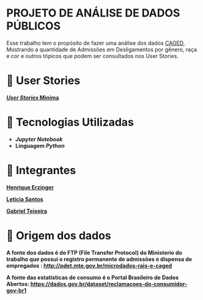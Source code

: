 # PROJETO DE ANÁLISE DE DADOS PÚBLICOS

Esse trabalho tem o propósito de fazer uma análise dos dados [CAGED](https://www.gov.br/trabalho/pt-br/assuntos/empregador/caged), Mostrando a quantidade de Admissões em Desligamentos por gênero, raça e cor e outros tópicos que podem ser consultados nos User Stories.

# 🔹 User Stories

**[_User Stories_ Minima](https://www.dropbox.com/s/738p3ixuyj2b0uo/CAGED%20Minimo.txt?dl=0)**

# 🔹 Tecnologias Utilizadas

* **_Jupyter Notebook_**
* **Linguagem _Python_**

# 🔹 Integrantes

**[Henrique Erzinger](https://github.com/henrique73)**

**[Letícia Santos](https://github.com/LeticiaSan)**

**[Gabriel Teixeira](https://github.com/Gabrieltg7)**

# 🔹 Origem dos dados

**A fonte dos dados é do FTP (File Transfer Protocol) do Ministerio do trabalho que possui o registro permanente de admissões e dispensa de empregados : http://pdet.mte.gov.br/microdados-rais-e-caged**

**A fonte das estatísticas de consumo é o Portal Brasileiro de Dados Abertos: https://dados.gov.br/dataset/reclamacoes-do-consumidor-gov-br1**

